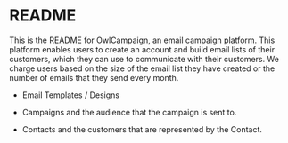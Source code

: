 # README

This is the README for OwlCampaign, an email campaign platform. This platform
enables users to create an account and build email lists of their customers,
which they can use to communicate with their customers. We charge users based
on the size of the email list they have created or the number of emails that
they send every month.

* Email Templates / Designs

* Campaigns and the audience that the campaign is sent to.

* Contacts and the customers that are represented by the Contact.
